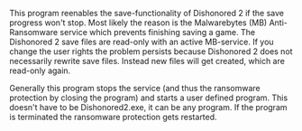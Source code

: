 ﻿This program reenables the save-functionality of Dishonored 2 if the save progress won't stop.
Most likely the reason is the Malwarebytes (MB) Anti-Ransomware service which prevents finishing
saving a game. The Dishonored 2 save files are read-only with an active MB-service. If you change
the user rights the problem persists because Dishonored 2 does not necessarily rewrite save files.
Instead new files will get created, which are read-only again.

Generally this program stops the service (and thus the ransomware protection by closing the
program) and starts a user defined program. This doesn't have to be Dishonored2.exe, it can be
any program. If the program is terminated the ransomware protection gets restarted.